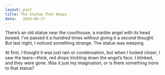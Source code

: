 ```yaml
---
layout: post
title: The Statue That Weeps
date:   2024-08-27
---
```


There’s an old statue near the courthouse, a marble angel with its head bowed. I’ve passed it a hundred times without giving it a second thought. But last night, I noticed something strange. The statue was weeping. 

At first, I thought it was just rain or condensation, but when I looked closer, I saw the tears—thick, red drops trickling down the angel’s face. I blinked, and they were gone. Was it just my imagination, or is there something more to that statue?
